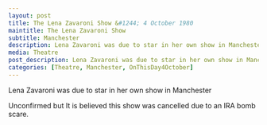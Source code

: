 ```yaml
---
layout: post
title: The Lena Zavaroni Show &#1244; 4 October 1980
maintitle: The Lena Zavaroni Show
subtitle: Manchester
description: Lena Zavaroni was due to star in her own show in Manchester
media: Theatre
post_description: Lena Zavaroni was due to star in her own show in Manchester
categories: [Theatre, Manchester, OnThisDay4October]
---
```


Lena Zavaroni was due to star in her own show in Manchester

Unconfirmed but It is believed this show was cancelled due to an IRA bomb scare.

